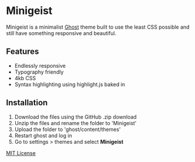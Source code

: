 # Minigeist

Minigeist is a minimalist [Ghost](http://www.ghost.org) theme built to use the least CSS possible and still have something responsive and beautiful.

## Features

* Endlessly responsive
* Typography friendly
* 4kb CSS
* Syntax highlighting using highlight.js baked in

## Installation

1. Download the files using the GitHub .zip download
2. Unzip the files and rename the folder to 'Minigeist'
4. Upload the folder to 'ghost/content/themes'
5. Restart ghost and log in
6. Go to settings > themes and select **Minigeist**

[MIT License](https://opensource.org/licenses/MIT)